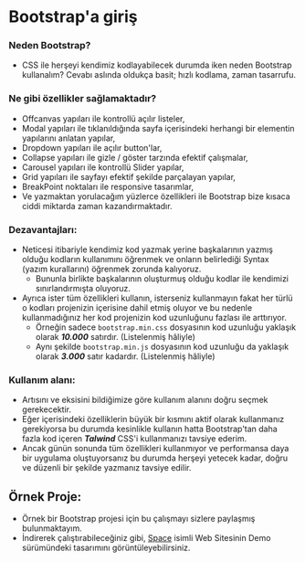 # Bootstrap'a giriş

### Neden Bootstrap?
- CSS ile herşeyi kendimiz kodlayabilecek durumda iken neden Bootstrap kullanalım?
   Cevabı aslında oldukça basit; hızlı kodlama, zaman tasarrufu.

### Ne gibi özellikler sağlamaktadır?
- Offcanvas yapıları ile kontrollü açılır listeler,
- Modal yapıları ile tıklanıldığında sayfa içerisindeki herhangi bir elementin yapılarını anlatan yapılar,
- Dropdown yapıları ile açılır button'lar, 
- Collapse yapıları ile gizle / göster tarzında efektif çalışmalar,
- Carousel yapıları ile kontrollü Slider yapılar,
- Grid yapıları ile sayfayı efektif şekilde parçalayan yapılar,
- BreakPoint noktaları ile responsive tasarımlar,
- Ve yazmaktan yorulacağım yüzlerce özellikleri ile Bootstrap bize kısaca ciddi miktarda zaman kazandırmaktadır.

### Dezavantajları:
* Neticesi itibariyle kendimiz kod yazmak yerine başkalarının yazmış olduğu kodların kullanımını öğrenmek ve onların belirlediği Syntax (yazım kurallarını) öğrenmek zorunda kalıyoruz.
  * Bununla birlikte başkalarının oluşturmuş olduğu kodlar ile kendimizi sınırlandırmışta oluyoruz.
* Ayrıca ister tüm özellikleri kullanın, isterseniz kullanmayın fakat her türlü o kodları projenizin içerisine dahil etmiş oluyor ve bu nedenle kullanmadığınız her kod projenizin kod uzunluğunu fazlası ile arttırıyor.
  * Örneğin sadece `bootstrap.min.css` dosyasının kod uzunluğu yaklaşık olarak ***10.000*** satırdır. (Listelenmiş hâliyle)
  * Aynı şekilde `bootstrap.min.js` dosyasının kod uzunluğu da yaklaşık olarak ***3.000*** satır kadardır. (Listelenmiş hâliyle)

### Kullanım alanı:
* Artısını ve eksisini bildiğimize göre kullanım alanını doğru seçmek gerekecektir.
* Eğer içerisindeki özelliklerin büyük bir kısmını aktif olarak kullanmanız gerekiyorsa bu durumda kesinlikle kullanın hatta Bootstrap'tan daha fazla kod içeren ***Talwind*** CSS'i kullanmanızı tavsiye ederim.
* Ancak günün sonunda tüm özellikleri kullanmıyor ve performansa daya bir uygulama oluştuyorsanız bu durumda herşeyi yetecek kadar, doğru ve düzenli bir şekilde yazmanız tavsiye edilir.

## Örnek Proje:
- Örnek bir Bootstrap projesi için bu çalışmayı sizlere paylaşmış bulunmaktayım.
- İndirerek çalıştırabileceğiniz gibi, [Space](https://bootstrap-ks1n.onrender.com/) isimli Web Sitesinin Demo sürümündeki tasarımını görüntüleyebilirsiniz.
